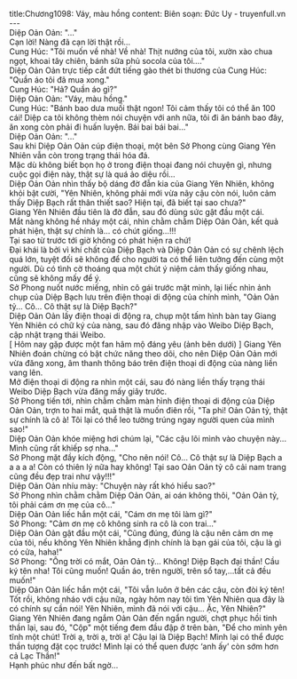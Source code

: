 title:Chương1098: Váy, màu hồng
content:
Biên soạn: Đức Uy - truyenfull.vn<br>---<br>Diệp Oản Oản: "..."<br>Cạn lời! Nàng đã cạn lời thật rồi…<br>Cung Húc: "Tôi muốn về nhà! Về nhà! Thịt nướng của tôi, xườn xào chua ngọt, khoai tây chiên, bánh sữa phủ socola của tôi…."<br>Diệp Oản Oản trực tiếp cắt đứt tiếng gào thét bi thương của Cung Húc: "Quần áo tôi đã mua xong."<br>Cung Húc: "Hả? Quần áo gì?"<br>Diệp Oản Oản: "Váy, màu hồng."<br>Cung Húc: "Bánh bao dưa muối thật ngon! Tôi cảm thấy tôi có thể ăn 100 cái! Diệp ca tôi không thèm nói chuyện với anh nữa, tôi đi ăn bánh bao đây, ăn xong còn phải đi huấn luyện. Bái bai bái bai..."<br>Diệp Oản Oản: "..."<br>Sau khi Diệp Oản Oản cúp điện thoại, một bên Sở Phong cùng Giang Yên Nhiên vẫn còn trong trạng thái hóa đá.<br>Mặc dù không biết bọn họ ở trong điện thoại đang nói chuyện gì, nhưng cuộc gọi điện này, thật sự là quá ảo diệu rồi...<br>Diệp Oản Oản nhìn thấy bộ dáng đờ đẫn kia của Giang Yên Nhiên, không khỏi bật cười, "Yên Nhiên, không phải mới vừa nãy cậu còn nói, luôn cảm thấy Diệp Bạch rất thân thiết sao? Hiện tại, đã biết tại sao chưa?"<br>Giang Yên Nhiên đầu tiên là đờ đẫn, sau đó dùng sức gật đầu một cái.<br>Mắt nàng không hề nháy một cái, nhìn chằm chằm Diệp Oản Oản, kết quả phát hiện, thật sự chính là... có chút giống…!!!<br>Tại sao từ trước tới giờ không có phát hiện ra chứ!<br>Đại khái là bởi vì khí chất của Diệp Bạch và Diệp Oản Oản có sự chênh lệch quá lớn, tuyệt đối sẽ không để cho người ta có thể liên tưởng đến cùng một người. Dù có tình cờ thoáng qua một chút ý niệm cảm thấy giống nhau, cũng sẽ không mấy để ý.<br>Sở Phong nuốt nước miếng, nhìn cô gái trước mặt mình, lại liếc nhìn ảnh chụp của Diệp Bạch lưu trên điện thoại di động của chính mình, "Oản Oản tỷ... Cô... Cô thật sự là Diệp Bạch?"<br>Diệp Oản Oản lấy điện thoại di động ra, chụp một tấm hình bàn tay Giang Yên Nhiên có chữ ký của nàng, sau đó đăng nhập vào Weibo Diệp Bạch, cập nhật trạng thái Weibo.<br>[ Hôm nay gặp được một fan hâm mộ đáng yêu (ảnh bên dưới) ] Giang Yên Nhiên đoán chừng có bật chức năng theo dõi, cho nên Diệp Oản Oản mới vừa đăng xong, âm thanh thông báo trên điện thoại di động của nàng liền vang lên.<br>Mở điện thoại di động ra nhìn một cái, sau đó nàng liền thấy trạng thái Weibo Diệp Bạch vừa đăng mấy giây trước.<br>Sở Phong tiến tới, nhìn chằm chằm màn hình điện thoại di động của Diệp Oản Oản, trợn to hai mắt, quả thật là muốn điên rồi, "Ta phi! Oản Oản tỷ, thật sự chính là cô à! Tôi lại có thể leo tường trúng ngay người quen của mình sao!"<br>Diệp Oản Oản khóe miệng hơi chúm lại, "Các cậu lôi mình vào chuyện này... Mình cũng rất khiếp sợ nha..."<br>Sở Phong mặt đầy kích động, "Cho nên nói! Cô... Cô thật sự là Diệp Bạch a a a a a! Còn có thiên lý nữa hay không! Tại sao Oản Oản tỷ cô cải nam trang cũng đều đẹp trai như vậy!!!"<br>Diệp Oản Oản nhíu mày: "Chuyện này rất khó hiểu sao?"<br>Sở Phong nhìn chằm chằm Diệp Oản Oản, ai oán không thôi, "Oản Oản tỷ, tôi phải cám ơn mẹ của cô..."<br>Diệp Oản Oản liếc hắn một cái, "Cám ơn mẹ tôi làm gì?"<br>Sở Phong: "Cảm ơn mẹ cô không sinh ra cô là con trai..."<br>Diệp Oản Oản gật đầu một cái, "Cũng đúng, đúng là cậu nên cảm ơn mẹ của tôi, nếu không Yên Nhiên khẳng định chính là bạn gái của tôi, cậu là gì có cửa, haha!"<br>Sở Phong: "Ông trời có mắt, Oản Oản tỷ... Không! Diệp Bạch đại thần! Cầu ký tên nha! Tôi cũng muốn! Quần áo, trên người, trên sổ tay,…tất cả đều muốn!"<br>Diệp Oản Oản liếc hắn một cái, "Tôi vẫn luôn ở bên các cậu, còn đòi ký tên! Tốt rồi, không nháo với cậu nữa, ngày hôm nay tôi tìm Yên Nhiên qua đây là có chính sự cần nói! Yên Nhiên, mình đã nói với cậu... Ặc, Yên Nhiên?"<br>Giang Yên Nhiên đang ngắm Oản Oản đến ngẩn người, chợt phục hồi tinh thần lại, sau đó, "Cộp" một tiếng đem đầu đập ở trên bàn, "Để cho mình yên tĩnh một chút! Trời ạ, trời ạ, trời ạ! Cậu lại là Diệp Bạch! Mình lại có thể được thần tượng đặt cọc trước! Mình lại có thể quen được ‘anh ấy’ còn sớm hơn cả Lạc Thần!"<br>Hạnh phúc như đến bất ngờ…